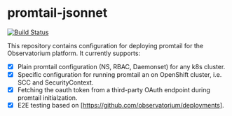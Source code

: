 # promtail-jsonnet

[![Build Status](https://circleci.com/gh/observatorium/promtail-jsonnet.svg?style=svg)](https://circleci.com/gh/observatorium/promtail-jsonnet)

This repository contains configuration for deploying promtail for the Observatorium platform. It currently supports:

- [x] Plain promtail configuration (NS, RBAC, Daemonset) for any k8s cluster.
- [x] Specific configuration for running promtail an on OpenShift cluster, i.e. SCC and SecurityContext.
- [x] Fetching the oauth token from a third-party OAuth endpoint during promtail initialzation.
- [x] E2E testing based on [https://github.com/observatorium/deployments].
